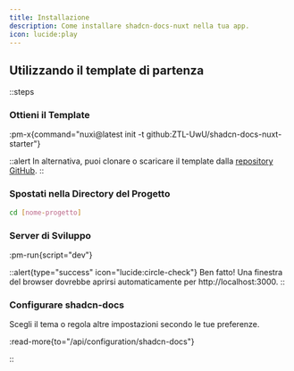 ```yaml
---
title: Installazione
description: Come installare shadcn-docs-nuxt nella tua app.
icon: lucide:play
---
```


## Utilizzando il template di partenza

::steps
### Ottieni il Template

:pm-x{command="nuxi@latest init -t github:ZTL-UwU/shadcn-docs-nuxt-starter"}

::alert
In alternativa, puoi clonare o scaricare il template dalla [repository GitHub](https://github.com/ZTL-UwU/shadcn-docs-nuxt-starter).
::

### Spostati nella Directory del Progetto

```bash
cd [nome-progetto]
```

### Server di Sviluppo

:pm-run{script="dev"}

::alert{type="success" icon="lucide:circle-check"}
Ben fatto! Una finestra del browser dovrebbe aprirsi automaticamente per http://localhost:3000.
::

### Configurare shadcn-docs

Scegli il tema o regola altre impostazioni secondo le tue preferenze.

:read-more{to="/api/configuration/shadcn-docs"}

::

